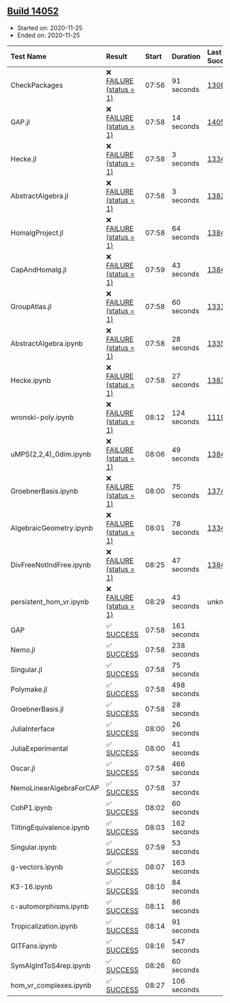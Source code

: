 ## [Build 14052](https://oscarci.mathematik.uni-kl.de/job/oscar/14052/)

* Started on: 2020-11-25
* Ended on: 2020-11-25

| Test Name    | Result | Start | Duration | Last Success | First Failure |
|:-------------|:-------|:------|:---------|:-------------|:--------------|
| CheckPackages | ❌ [FAILURE (status = 1)](https://oscarci.mathematik.uni-kl.de/job/oscar/14052/artifact/logs/build-14052/CheckPackages.log) | 07:56 | 91 seconds | [13085](https://oscarci.mathematik.uni-kl.de/job/oscar/13085/) | [13086](https://oscarci.mathematik.uni-kl.de/job/oscar/13086/) |
| GAP.jl | ❌ [FAILURE (status = 1)](https://oscarci.mathematik.uni-kl.de/job/oscar/14052/artifact/logs/build-14052/GAP.jl.log) | 07:58 | 14 seconds | [14051](https://oscarci.mathematik.uni-kl.de/job/oscar/14051/) | [14052](https://oscarci.mathematik.uni-kl.de/job/oscar/14052/) |
| Hecke.jl | ❌ [FAILURE (status = 1)](https://oscarci.mathematik.uni-kl.de/job/oscar/14052/artifact/logs/build-14052/Hecke.jl.log) | 07:58 | 3 seconds | [13341](https://oscarci.mathematik.uni-kl.de/job/oscar/13341/) | [13342](https://oscarci.mathematik.uni-kl.de/job/oscar/13342/) |
| AbstractAlgebra.jl | ❌ [FAILURE (status = 1)](https://oscarci.mathematik.uni-kl.de/job/oscar/14052/artifact/logs/build-14052/AbstractAlgebra.jl.log) | 07:58 | 3 seconds | [13837](https://oscarci.mathematik.uni-kl.de/job/oscar/13837/) | [13838](https://oscarci.mathematik.uni-kl.de/job/oscar/13838/) |
| HomalgProject.jl | ❌ [FAILURE (status = 1)](https://oscarci.mathematik.uni-kl.de/job/oscar/14052/artifact/logs/build-14052/HomalgProject.jl.log) | 07:58 | 64 seconds | [13845](https://oscarci.mathematik.uni-kl.de/job/oscar/13845/) | [13846](https://oscarci.mathematik.uni-kl.de/job/oscar/13846/) |
| CapAndHomalg.jl | ❌ [FAILURE (status = 1)](https://oscarci.mathematik.uni-kl.de/job/oscar/14052/artifact/logs/build-14052/CapAndHomalg.jl.log) | 07:59 | 43 seconds | [13845](https://oscarci.mathematik.uni-kl.de/job/oscar/13845/) | [13846](https://oscarci.mathematik.uni-kl.de/job/oscar/13846/) |
| GroupAtlas.jl | ❌ [FAILURE (status = 1)](https://oscarci.mathematik.uni-kl.de/job/oscar/14052/artifact/logs/build-14052/GroupAtlas.jl.log) | 07:58 | 60 seconds | [13311](https://oscarci.mathematik.uni-kl.de/job/oscar/13311/) | [13312](https://oscarci.mathematik.uni-kl.de/job/oscar/13312/) |
| AbstractAlgebra.ipynb | ❌ [FAILURE (status = 1)](https://oscarci.mathematik.uni-kl.de/job/oscar/14052/artifact/logs/build-14052/AbstractAlgebra.ipynb.log) | 07:58 | 28 seconds | [13355](https://oscarci.mathematik.uni-kl.de/job/oscar/13355/) | [13356](https://oscarci.mathematik.uni-kl.de/job/oscar/13356/) |
| Hecke.ipynb | ❌ [FAILURE (status = 1)](https://oscarci.mathematik.uni-kl.de/job/oscar/14052/artifact/logs/build-14052/Hecke.ipynb.log) | 07:58 | 27 seconds | [13837](https://oscarci.mathematik.uni-kl.de/job/oscar/13837/) | [13838](https://oscarci.mathematik.uni-kl.de/job/oscar/13838/) |
| wronski-poly.ipynb | ❌ [FAILURE (status = 1)](https://oscarci.mathematik.uni-kl.de/job/oscar/14052/artifact/logs/build-14052/wronski-poly.ipynb.log) | 08:12 | 124 seconds | [11192](https://oscarci.mathematik.uni-kl.de/job/oscar/11192/) | [11193](https://oscarci.mathematik.uni-kl.de/job/oscar/11193/) |
| uMPS(2,2,4)_0dim.ipynb | ❌ [FAILURE (status = 1)](https://oscarci.mathematik.uni-kl.de/job/oscar/14052/artifact/logs/build-14052/uMPS-2-2-4-_0dim.ipynb.log) | 08:06 | 49 seconds | [13841](https://oscarci.mathematik.uni-kl.de/job/oscar/13841/) | [13842](https://oscarci.mathematik.uni-kl.de/job/oscar/13842/) |
| GroebnerBasis.ipynb | ❌ [FAILURE (status = 1)](https://oscarci.mathematik.uni-kl.de/job/oscar/14052/artifact/logs/build-14052/GroebnerBasis.ipynb.log) | 08:00 | 75 seconds | [13748](https://oscarci.mathematik.uni-kl.de/job/oscar/13748/) | [13749](https://oscarci.mathematik.uni-kl.de/job/oscar/13749/) |
| AlgebraicGeometry.ipynb | ❌ [FAILURE (status = 1)](https://oscarci.mathematik.uni-kl.de/job/oscar/14052/artifact/logs/build-14052/AlgebraicGeometry.ipynb.log) | 08:01 | 78 seconds | [13341](https://oscarci.mathematik.uni-kl.de/job/oscar/13341/) | [13342](https://oscarci.mathematik.uni-kl.de/job/oscar/13342/) |
| DivFreeNotIndFree.ipynb | ❌ [FAILURE (status = 1)](https://oscarci.mathematik.uni-kl.de/job/oscar/14052/artifact/logs/build-14052/DivFreeNotIndFree.ipynb.log) | 08:25 | 47 seconds | [13845](https://oscarci.mathematik.uni-kl.de/job/oscar/13845/) | [13846](https://oscarci.mathematik.uni-kl.de/job/oscar/13846/) |
| persistent_hom_vr.ipynb | ❌ [FAILURE (status = 1)](https://oscarci.mathematik.uni-kl.de/job/oscar/14052/artifact/logs/build-14052/persistent_hom_vr.ipynb.log) | 08:29 | 43 seconds | unknown | unknown |
| GAP | ✅ [SUCCESS](https://oscarci.mathematik.uni-kl.de/job/oscar/14052/artifact/logs/build-14052/GAP.log) | 07:58 | 161 seconds |  |  |
| Nemo.jl | ✅ [SUCCESS](https://oscarci.mathematik.uni-kl.de/job/oscar/14052/artifact/logs/build-14052/Nemo.jl.log) | 07:58 | 238 seconds |  |  |
| Singular.jl | ✅ [SUCCESS](https://oscarci.mathematik.uni-kl.de/job/oscar/14052/artifact/logs/build-14052/Singular.jl.log) | 07:58 | 75 seconds |  |  |
| Polymake.jl | ✅ [SUCCESS](https://oscarci.mathematik.uni-kl.de/job/oscar/14052/artifact/logs/build-14052/Polymake.jl.log) | 07:58 | 498 seconds |  |  |
| GroebnerBasis.jl | ✅ [SUCCESS](https://oscarci.mathematik.uni-kl.de/job/oscar/14052/artifact/logs/build-14052/GroebnerBasis.jl.log) | 07:58 | 28 seconds |  |  |
| JuliaInterface | ✅ [SUCCESS](https://oscarci.mathematik.uni-kl.de/job/oscar/14052/artifact/logs/build-14052/JuliaInterface.log) | 08:00 | 26 seconds |  |  |
| JuliaExperimental | ✅ [SUCCESS](https://oscarci.mathematik.uni-kl.de/job/oscar/14052/artifact/logs/build-14052/JuliaExperimental.log) | 08:00 | 41 seconds |  |  |
| Oscar.jl | ✅ [SUCCESS](https://oscarci.mathematik.uni-kl.de/job/oscar/14052/artifact/logs/build-14052/Oscar.jl.log) | 07:58 | 466 seconds |  |  |
| NemoLinearAlgebraForCAP | ✅ [SUCCESS](https://oscarci.mathematik.uni-kl.de/job/oscar/14052/artifact/logs/build-14052/NemoLinearAlgebraForCAP.log) | 07:58 | 37 seconds |  |  |
| CohP1.ipynb | ✅ [SUCCESS](https://oscarci.mathematik.uni-kl.de/job/oscar/14052/artifact/logs/build-14052/CohP1.ipynb.log) | 08:02 | 60 seconds |  |  |
| TiltingEquivalence.ipynb | ✅ [SUCCESS](https://oscarci.mathematik.uni-kl.de/job/oscar/14052/artifact/logs/build-14052/TiltingEquivalence.ipynb.log) | 08:03 | 162 seconds |  |  |
| Singular.ipynb | ✅ [SUCCESS](https://oscarci.mathematik.uni-kl.de/job/oscar/14052/artifact/logs/build-14052/Singular.ipynb.log) | 07:59 | 53 seconds |  |  |
| g-vectors.ipynb | ✅ [SUCCESS](https://oscarci.mathematik.uni-kl.de/job/oscar/14052/artifact/logs/build-14052/g-vectors.ipynb.log) | 08:07 | 163 seconds |  |  |
| K3-16.ipynb | ✅ [SUCCESS](https://oscarci.mathematik.uni-kl.de/job/oscar/14052/artifact/logs/build-14052/K3-16.ipynb.log) | 08:10 | 84 seconds |  |  |
| c-automorphisms.ipynb | ✅ [SUCCESS](https://oscarci.mathematik.uni-kl.de/job/oscar/14052/artifact/logs/build-14052/c-automorphisms.ipynb.log) | 08:11 | 86 seconds |  |  |
| Tropicalization.ipynb | ✅ [SUCCESS](https://oscarci.mathematik.uni-kl.de/job/oscar/14052/artifact/logs/build-14052/Tropicalization.ipynb.log) | 08:14 | 91 seconds |  |  |
| GITFans.ipynb | ✅ [SUCCESS](https://oscarci.mathematik.uni-kl.de/job/oscar/14052/artifact/logs/build-14052/GITFans.ipynb.log) | 08:16 | 547 seconds |  |  |
| SymAlgIntToS4rep.ipynb | ✅ [SUCCESS](https://oscarci.mathematik.uni-kl.de/job/oscar/14052/artifact/logs/build-14052/SymAlgIntToS4rep.ipynb.log) | 08:26 | 60 seconds |  |  |
| hom_vr_complexes.ipynb | ✅ [SUCCESS](https://oscarci.mathematik.uni-kl.de/job/oscar/14052/artifact/logs/build-14052/hom_vr_complexes.ipynb.log) | 08:27 | 106 seconds |  |  |
